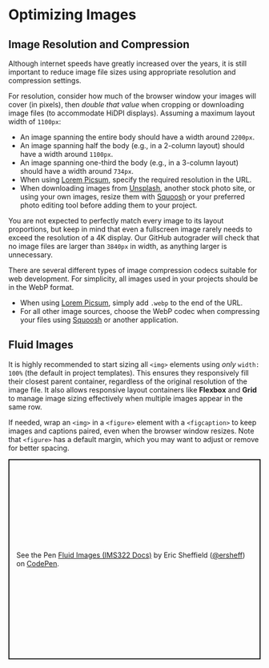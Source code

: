 # Optimizing Images

## Image Resolution and Compression

Although internet speeds have greatly increased over the years, it is still important to reduce image file sizes using appropriate resolution and compression settings.

For resolution, consider how much of the browser window your images will cover (in pixels), then _double that value_ when cropping or downloading image files (to accommodate HiDPI displays). Assuming a maximum layout width of `1100px`:

- An image spanning the entire body should have a width around `2200px`.
- An image spanning half the body (e.g., in a 2-column layout) should have a width around `1100px`.
- An image spanning one-third the body (e.g., in a 3-column layout) should have a width around `734px`.
- When using [Lorem Picsum](https://picsum.photos), specify the required resolution in the URL.
- When downloading images from [Unsplash](https://unsplash.com), another stock photo site, or using your own images, resize them with [Squoosh](https://squoosh.app) or your preferred photo editing tool before adding them to your project.

You are not expected to perfectly match every image to its layout proportions, but keep in mind that even a fullscreen image rarely needs to exceed the resolution of a 4K display. Our GitHub autograder will check that no image files are larger than `3840px` in width, as anything larger is unnecessary.

There are several different types of image compression codecs suitable for web development. For simplicity, all images used in your projects should be in the WebP format.

- When using [Lorem Picsum](https://picsum.photos), simply add `.webp` to the end of the URL.
- For all other image sources, choose the WebP codec when compressing your files using [Squoosh](https://squoosh.app) or another application.

## Fluid Images

It is highly recommended to start sizing all `<img>` elements using _only_ `width: 100%` (the default in project templates). This ensures they responsively fill their closest parent container, regardless of the original resolution of the image file. It also allows responsive layout containers like **Flexbox** and **Grid** to manage image sizing effectively when multiple images appear in the same row.

If needed, wrap an `<img>` in a `<figure>` element with a `<figcaption>` to keep images and captions paired, even when the browser window resizes. Note that `<figure>` has a default margin, which you may want to adjust or remove for better spacing.

<p class="codepen" data-height="400" data-default-tab="html,result" data-slug-hash="KKEpJzp" data-editable="true" data-user="ersheff" style="height: 400px; box-sizing: border-box; display: flex; align-items: center; justify-content: center; border: 2px solid; margin: 1em 0; padding: 1em;">
  <span>See the Pen <a href="https://codepen.io/ersheff/pen/KKEpJzp">
  Fluid Images (IMS322 Docs)</a> by Eric Sheffield (<a href="https://codepen.io/ersheff">@ersheff</a>)
  on <a href="https://codepen.io">CodePen</a>.</span>
</p>
<script async src="https://cpwebassets.codepen.io/assets/embed/ei.js"></script>
